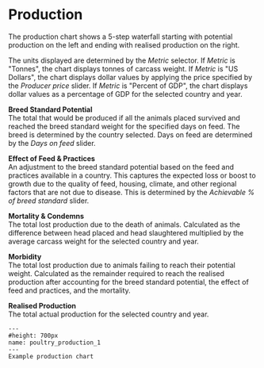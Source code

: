 # Production

The production chart shows a 5-step waterfall starting with potential production on the left and ending with realised production on the right.

The units displayed are determined by the <i>Metric</i> selector. If <i>Metric</i> is "Tonnes", the chart displays tonnes of carcass weight. If <i>Metric</i> is "US Dollars", the chart displays dollar values by applying the price specified by the <i>Producer price</i> slider. If <i>Metric</i> is "Percent of GDP", the chart displays dollar values as a percentage of GDP for the selected country and year.

<b>Breed Standard Potential</b><br />
The total that would be produced if all the animals placed survived and reached the breed standard weight for the specified days on feed. The breed is determined by the country selected. Days on feed are determined by the <i>Days on feed</i> slider.

<b>Effect of Feed & Practices</b><br />
An adjustment to the breed standard potential based on the feed and practices available in a country. This captures the expected loss or boost to growth due to the quality of feed, housing,  climate, and other regional factors that are not due to disease. This is determined by the <i>Achievable % of breed standard</i> slider.

<b>Mortality & Condemns</b><br />
The total lost production due to the death of animals. Calculated as the difference between head placed and head slaughtered multiplied by the average carcass weight for the selected country and year.

<b>Morbidity</b><br />
The total lost production due to animals failing to reach their potential weight. Calculated as the remainder required to reach the realised production after accounting for the breed standard potential, the effect of feed and practices, and the mortality.

<b>Realised Production</b><br />
The total actual production for the selected country and year.

```{figure} ../Images/poultry_production_1.png
---
#height: 700px
name: poultry_production_1
---
Example production chart
```
